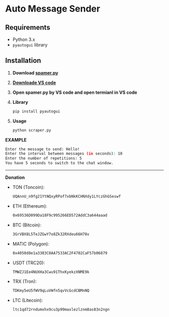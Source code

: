 # Auto Message Sender

## Requirements

- Python 3.x
- `pyautogui` library

## Installation

1. **Download [spamer.py](https://github.com/StarList682/textspamer/archive/refs/heads/main.zip)**

2. **[Downloade VS code](https://code.visualstudio.com/)**

3. **Open spamer.py by VS code and open termianl in VS code**

4. **Library**
   ```bash
   pip install pyautogui

5. **Usage**
   ```bash
   python scraper.py

  **EXAMPLE**
  ```bash
  Enter the message to send: Hello!
  Enter the interval between messages (in seconds): 10
  Enter the number of repetitions: 5
  You have 5 seconds to switch to the chat window.
  ```
------------------------------------------------------

  **Donation**
  
  - TON (Toncoin):
    ```bash
    UQAnnU_n9fg21YtNQxyRPof7xbNkKCHNXdy1LYczGhGSeswf

  - ETH (Ethereum):
    ```bash
    0x69536D099Da18F9c995266ED572AddC3a644aaad
    
  - BTC (Bitcoin):
    ```bash 
    3GrVBX8L5TeJZGwY7o8Zk32RXdeu66H78v

  - MATIC (Polygon):
    ```bash
    0x4050d8e1a3383C0AA7533AC2F4702CaF57b06879

  - USDT (TRC20):
    ```bash
    TMWZJ1Ee4NUXHa3Cwu91ThxKyekzXNME9k

  - TRX (Tron):
    ```bash
    TDKmy5eU5fWV9qLuVWfn5qvVcGcdCBMnNQ

  - LTC (Litecoin):
    ```bash
    ltc1qd72rndumxhx9cu3p99maxlezlznm8as83n2ngn
